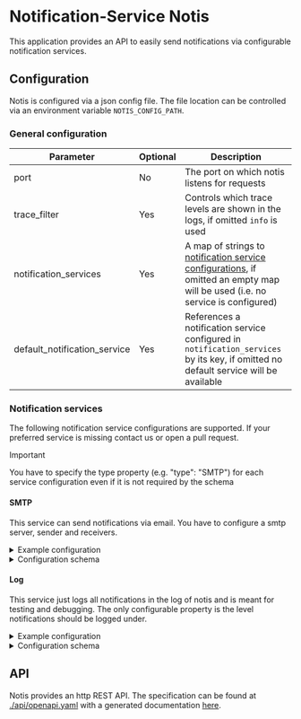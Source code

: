 # Notification-Service Notis

This application provides an API to easily send notifications via configurable notification services.

## Configuration

Notis is configured via a json config file. The file location can be controlled via an environment variable
`NOTIS_CONFIG_PATH`.

### General configuration

| Parameter                    | Optional | Description                                                                                                                                             |
|------------------------------|----------|---------------------------------------------------------------------------------------------------------------------------------------------------------|
| port                         | No       | The port on which notis listens for requests                                                                                                            |
| trace_filter                 | Yes      | Controls which trace levels are shown in the logs, if omitted `info` is used                                                                            |
| notification_services        | Yes      | A map of strings to [notification service configurations](#notification-services), if omitted an empty map will be used (i.e. no service is configured) |
| default_notification_service | Yes      | References a notification service configured in `notification_services` by its key, if omitted no default service will be available                     |

### Notification services

The following notification service configurations are supported. If your preferred service is missing contact us or open
a pull request.

> [!IMPORTANT]
> You have to specify the type property (e.g. "type": "SMTP") for each service configuration even if it is not required
> by the schema

#### SMTP

This service can send notifications via email. You have to configure a smtp server, sender and receivers.

<details>
  <summary>Example configuration</summary>

```json
{
  "type": "SMTP",
  "server_url": "smtp.example.com",
  "credentials": {
    "authentication_identity": "my_user",
    "secret": "my_password"
  },
  "connection_type": "Tls",
  "auth_mechanism": "Login",
  "sender": {
    "name": "Alice",
    "email": "alice@mail.com"
  },
  "receivers": [
    {
      "name": "Bob",
      "email": "bob@bob-self-hosting.com"
    },
    {
      "name": "Charlie",
      "email": "charlie@mail.ca"
    }
  ]
}
```

</details>
<details>
  <summary>Configuration schema</summary>

```json
{
  "$defs": {
    "ConnectionType": {
      "enum": [
        "Tls",
        "StartTls",
        "PlainUnsecure"
      ],
      "type": "string"
    },
    "Credentials": {
      "properties": {
        "authentication_identity": {
          "type": "string"
        },
        "secret": {
          "type": "string"
        }
      },
      "required": [
        "authentication_identity",
        "secret"
      ],
      "type": "object"
    },
    "Mailbox": {
      "properties": {
        "email": {
          "format": "email",
          "type": "string"
        },
        "name": {
          "type": [
            "string",
            "null"
          ]
        }
      },
      "required": [
        "email"
      ],
      "type": "object"
    },
    "Mechanism": {
      "enum": [
        "Plain",
        "Login",
        "Xoauth2"
      ],
      "type": "string"
    }
  },
  "$schema": "https://json-schema.org/draft/2020-12/schema",
  "properties": {
    "auth_mechanism": {
      "anyOf": [
        {
          "$ref": "#/$defs/Mechanism"
        },
        {
          "type": "null"
        }
      ]
    },
    "connection_type": {
      "$ref": "#/$defs/ConnectionType"
    },
    "credentials": {
      "$ref": "#/$defs/Credentials"
    },
    "receivers": {
      "items": {
        "$ref": "#/$defs/Mailbox"
      },
      "type": "array"
    },
    "sender": {
      "$ref": "#/$defs/Mailbox"
    },
    "server_url": {
      "type": "string"
    }
  },
  "required": [
    "server_url",
    "credentials",
    "connection_type",
    "sender",
    "receivers"
  ],
  "title": "Config",
  "type": "object"
}
```

</details>

#### Log

This service just logs all notifications in the log of notis and is meant for testing and debugging. The only
configurable property is the level notifications should be logged under.

<details>
  <summary>Example configuration</summary>

```json
{
  "type": "LOG",
  "level": "Info"
}
```

</details>
<details>
  <summary>Configuration schema</summary>

```json
{
  "$defs": {
    "Level": {
      "enum": [
        "Error",
        "Warn",
        "Info",
        "Debug",
        "Trace"
      ],
      "type": "string"
    }
  },
  "$schema": "https://json-schema.org/draft/2020-12/schema",
  "properties": {
    "level": {
      "$ref": "#/$defs/Level"
    }
  },
  "required": [
    "level"
  ],
  "title": "Config",
  "type": "object"
}
```

</details>

## API

Notis provides an http REST API. The specification can be found at [./api/openapi.yaml](./api/openapi.yaml) with a
generated documentation [here](./api/doc/README.md).